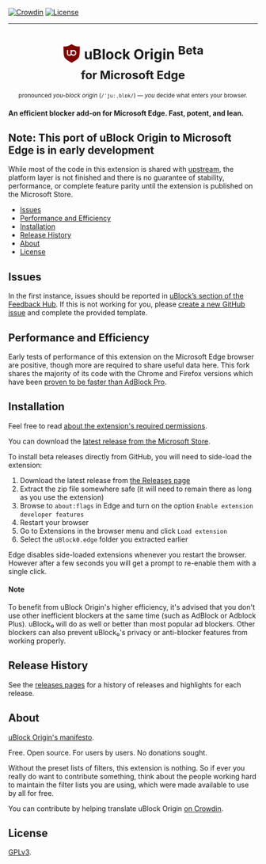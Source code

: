 [![Crowdin](https://d322cqt584bo4o.cloudfront.net/ublock/localized.svg)](https://crowdin.com/project/ublock)
[![License](https://img.shields.io/badge/License-GPLv3-blue.svg)](https://github.com/nikrolls/uBlock-Edge/blob/master/LICENSE.txt)

*** 

<h1 align="center">
<sub>
<img  src="https://raw.githubusercontent.com/gorhill/uBlock/master/doc/img/icon38@2x.png"
      height="38"
      width="38">
</sub>
uBlock Origin <sup>Beta</sup> <br/>
<small>for Microsoft Edge</small>
</h1>
<p align="center">
<sup> <!-- Pronounciation -->
      pronounced <i>you-block origin</i> (<code>/ˈjuːˌblɒk/</code>) — <i>you</i> decide what enters your browser.
</sup>
</p>


**An efficient blocker add-on for Microsoft Edge. Fast, potent, and lean.**

## Note: This port of uBlock Origin to Microsoft Edge is in early development
While most of the code in this extension is shared with [upstream](https://github.com/gorhill/uBlock), the platform layer is not finished and there is no guarantee of stability, performance, or complete feature parity until the extension is published on the Microsoft Store.

* [Issues](#issues)
* [Performance and Efficiency](#performance)
* [Installation](#installation)
* [Release History](#release-history)
* [About](#about)
* [License](#license)

## Issues

In the first instance, issues should be reported in [uBlock’s section of the Feedback Hub](feedback-hub://?tabid=2&appid=37833NikRolls.uBlockOrigin_f8jsg5mm64m62!App). If this is not working for you, please [create a new GitHub issue](https://github.com/nikrolls/uBlock-Edge/issues) and complete the provided template.

## Performance and Efficiency

Early tests of performance of this extension on the Microsoft Edge browser are positive, though more are required to share useful data here. This fork shares the majority of its code with the Chrome and Firefox versions which have been [proven to be faster than AdBlock Pro](https://github.com/gorhill/uBlock#performance).

## Installation

Feel free to read [about the extension's required permissions](https://github.com/gorhill/uBlock/wiki/About-the-required-permissions).

You can download the [latest release from the Microsoft Store](https://www.microsoft.com/store/p/app/9nblggh444l4).

To install beta releases directly from GitHub, you will need to side-load the extension:

1. Download the latest release from [the Releases page](https://github.com/nikrolls/uBlock-Edge/releases)
2. Extract the zip file somewhere safe (it will need to remain there as long as you use the extension)
3. Browse to `about:flags` in Edge and turn on the option `Enable extension developer features`
4. Restart your browser
5. Go to Extensions in the browser menu and click `Load extension`
6. Select the `uBlock0.edge` folder you extracted earlier

Edge disables side-loaded extensions whenever you restart the browser. However after a few seconds you will get a prompt to re-enable them with a single click.

#### Note

To benefit from uBlock Origin's higher efficiency, it's advised that you don't use other inefficient blockers at the same time (such as AdBlock or Adblock Plus). uBlock₀ will do as well or better than most popular ad blockers. Other blockers can also prevent uBlock₀'s privacy or anti-blocker features from working properly.

## Release History

See the [releases pages](https://github.com/nikrolls/uBlock-Edge/releases) for a history of releases and highlights for each release.

## About

[uBlock Origin's manifesto](MANIFESTO.md).

Free. Open source. For users by users. No donations sought.

Without the preset lists of filters, this extension is nothing. So if ever you
really do want to contribute something, think about the people working hard
to maintain the filter lists you are using, which were made available to use by
all for free.

You can contribute by helping translate uBlock Origin [on Crowdin](https://crowdin.net/project/ublock).

## License

[GPLv3](https://github.com/nikrolls/uBlock-Edge/blob/master/LICENSE.txt).
